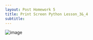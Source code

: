 ```yaml
---
layout: Post Homework 5
title: Print Screen Python Lesson_3&_4 
subtitle:
---
```

![image](https://user-images.githubusercontent.com/48948997/56830902-ec7c4c80-6867-11e9-8e37-16f23b9ae661.png)
